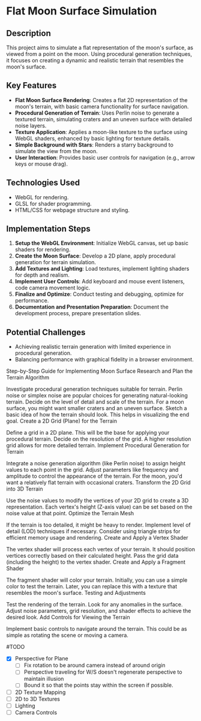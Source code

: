 # Flat Moon Surface Simulation

## Description
This project aims to simulate a flat representation of the moon's surface, as viewed from a point on the moon. Using procedural generation techniques, it focuses on creating a dynamic and realistic terrain that resembles the moon's surface.

## Key Features
- **Flat Moon Surface Rendering**: Creates a flat 2D representation of the moon's terrain, with basic camera functionality for surface navigation.
- **Procedural Generation of Terrain**: Uses Perlin noise to generate a textured terrain, simulating craters and an uneven surface with detailed noise layers.
- **Texture Application**: Applies a moon-like texture to the surface using WebGL shaders, enhanced by basic lighting for texture details.
- **Simple Background with Stars**: Renders a starry background to simulate the view from the moon.
- **User Interaction**: Provides basic user controls for navigation (e.g., arrow keys or mouse drag).

## Technologies Used
- WebGL for rendering.
- GLSL for shader programming.
- HTML/CSS for webpage structure and styling.

## Implementation Steps
1. **Setup the WebGL Environment**: Initialize WebGL canvas, set up basic shaders for rendering.
2. **Create the Moon Surface**: Develop a 2D plane, apply procedural generation for terrain simulation.
3. **Add Textures and Lighting**: Load textures, implement lighting shaders for depth and realism.
4. **Implement User Controls**: Add keyboard and mouse event listeners, code camera movement logic.
5. **Finalize and Optimize**: Conduct testing and debugging, optimize for performance.
6. **Documentation and Presentation Preparation**: Document the development process, prepare presentation slides.

## Potential Challenges
- Achieving realistic terrain generation with limited experience in procedural generation.
- Balancing performance with graphical fidelity in a browser environment.


Step-by-Step Guide for Implementing Moon Surface
Research and Plan the Terrain Algorithm

Investigate procedural generation techniques suitable for terrain. Perlin noise or simplex noise are popular choices for generating natural-looking terrain.
Decide on the level of detail and scale of the terrain. For a moon surface, you might want smaller craters and an uneven surface.
Sketch a basic idea of how the terrain should look. This helps in visualizing the end goal.
Create a 2D Grid (Plane) for the Terrain

Define a grid in a 2D plane. This will be the base for applying your procedural terrain.
Decide on the resolution of the grid. A higher resolution grid allows for more detailed terrain.
Implement Procedural Generation for Terrain

Integrate a noise generation algorithm (like Perlin noise) to assign height values to each point in the grid.
Adjust parameters like frequency and amplitude to control the appearance of the terrain. For the moon, you'd want a relatively flat terrain with occasional craters.
Transform the 2D Grid into 3D Terrain

Use the noise values to modify the vertices of your 2D grid to create a 3D representation.
Each vertex's height (Z-axis value) can be set based on the noise value at that point.
Optimize the Terrain Mesh

If the terrain is too detailed, it might be heavy to render. Implement level of detail (LOD) techniques if necessary.
Consider using triangle strips for efficient memory usage and rendering.
Create and Apply a Vertex Shader

The vertex shader will process each vertex of your terrain. It should position vertices correctly based on their calculated height.
Pass the grid data (including the height) to the vertex shader.
Create and Apply a Fragment Shader

The fragment shader will color your terrain. Initially, you can use a simple color to test the terrain.
Later, you can replace this with a texture that resembles the moon's surface.
Testing and Adjustments

Test the rendering of the terrain. Look for any anomalies in the surface.
Adjust noise parameters, grid resolution, and shader effects to achieve the desired look.
Add Controls for Viewing the Terrain

Implement basic controls to navigate around the terrain. This could be as simple as rotating the scene or moving a camera.

#TODO
- [x] Perspective for Plane
    - [ ] Fix rotation to be around camera instead of around origin
    - [ ] Perspective traveling for W/S doesn't regenerate perspective to maintain illusion
    - [ ] Bound it so that the points stay within the screen if possible.
- [ ] 2D Texture Mapping
- [ ] 2D to 3D Textures
- [ ] Lighting
- [ ] Camera Controls
